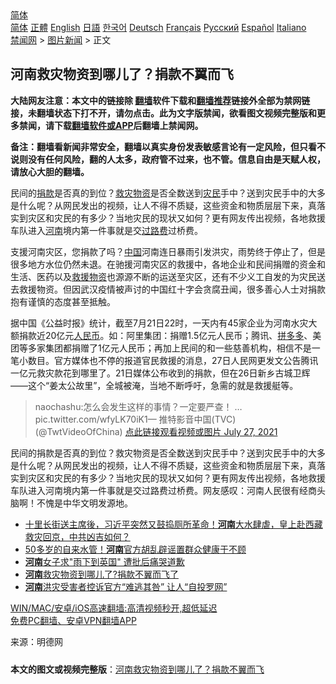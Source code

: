  <!-- 面包屑导航 --> <div class="breadcrumb"><!-- GTranslate: https://gtranslate.io/ -->  <div class="switcher notranslate">  <div class="selected">  <a href="#" onclick="return false;"> 简体</a>  </div>  <div class="option">  <a href="https://www.bannedbook.org" onclick="doGTranslate('zh-CN|zh-CN');jQuery('div.switcher div.selected a').html(jQuery(this).html());return false;" title="简体中文" class="nturl selected"> 简体</a>  <a href="https://www.bannedbook.org/zh-tw/" onclick="doGTranslate('zh-CN|zh-TW');jQuery('div.switcher div.selected a').html(jQuery(this).html());return false;" title="繁體中文" class="nturl"> 正體</a>  <a href="https://www.bannedbook.org/en/" onclick="doGTranslate('zh-CN|en');jQuery('div.switcher div.selected a').html(jQuery(this).html());return false;" title="English" class="nturl"> English</a>  <a href="https://www.bannedbook.org/ja/" onclick="doGTranslate('zh-CN|ja');jQuery('div.switcher div.selected a').html(jQuery(this).html());return false;" title="日本語" class="nturl"> 日語</a>  <a href="https://www.bannedbook.org/ko/" onclick="doGTranslate('zh-CN|ko');jQuery('div.switcher div.selected a').html(jQuery(this).html());return false;" title="한국어" class="nturl"> 한국어</a>  <a href="https://www.bannedbook.org/de/" onclick="doGTranslate('zh-CN|de');jQuery('div.switcher div.selected a').html(jQuery(this).html());return false;" title="Deutsch" class="nturl"> Deutsch</a>  <a href="https://www.bannedbook.org/fr/" onclick="doGTranslate('zh-CN|fr');jQuery('div.switcher div.selected a').html(jQuery(this).html());return false;" title="Français" class="nturl"> Français</a>  <a href="https://www.bannedbook.org/ru/" onclick="doGTranslate('zh-CN|ru');jQuery('div.switcher div.selected a').html(jQuery(this).html());return false;" title="Русский" class="nturl"> Русский</a>  <a href="https://www.bannedbook.org/es/" onclick="doGTranslate('zh-CN|es');jQuery('div.switcher div.selected a').html(jQuery(this).html());return false;" title="Español" class="nturl"> Español</a>  <a href="https://www.bannedbook.org/it/" onclick="doGTranslate('zh-CN|it');jQuery('div.switcher div.selected a').html(jQuery(this).html());return false;" title="Italiano" class="nturl"> Italiano</a>  </div>  </div>      <div class='breadcrumb-sub'><!-- Breadcrumb NavXT 6.3.0 --> <a href="https://www.bannedbook.org/" class="home">禁闻网</a> &gt; <a href="https://www.bannedbook.org/bnews/topimagenews/" class="category">图片新闻</a> &gt; 正文</div></div><h2>河南救灾物资到哪儿了？捐款不翼而飞</h2> <p class="notice"><b>大陆网友注意：本文中的链接除 <a href="https://github.com/bannedbook/fanqiang" >翻墙</a>软件下载和<a href="https://github.com/killgcd/justmysocks/blob/master/README.md">翻墙推荐</a>链接外全部为禁网链接，未翻墙状态下打不开，请勿点击。此为文字版禁闻，欲看图文视频完整版和更多禁闻，请下载<a href="https://github.com/bannedbook/fanqiang">翻墙软件或APP</a>后翻墙上禁闻网。</p><p>备注：翻墙看新闻非常安全，翻墙以真实身份发表敏感言论有一定风险，但只看不说则没有任何风险，翻的人太多，政府管不过来，也不管。信息自由是天赋人权，请放心大胆的翻墙。</b></p>  <div class="entry"> <p id="summary">民间的<a href="https://www.bannedbook.org/bnews/tag/%E6%8D%90%E6%AC%BE/" class="st_tag internal_tag" rel="tag" title="标签 捐款 下的日志">捐款</a>是否真的到位？<a href="https://www.bannedbook.org/bnews/tag/%E6%95%91%E7%81%BE/" class="st_tag internal_tag" rel="tag" title="标签 救灾 下的日志">救灾</a><a href="https://www.bannedbook.org/bnews/tag/%E7%89%A9%E8%B5%84/" class="st_tag internal_tag" rel="tag" title="标签 物资 下的日志">物资</a>是否全数送到<a href="https://www.bannedbook.org/bnews/tag/%E7%81%BE%E6%B0%91/" class="st_tag internal_tag" rel="tag" title="标签 灾民 下的日志">灾民</a>手中？送到灾民手中的大多是什么呢？从网民发出的视频，让人不得不质疑，这些资金和物质层层下来，真落实到灾区和灾民的有多少？当地灾民的现状又如何？更有网友传出视频，各地救援车队进入<a href="https://www.bannedbook.org/bnews/tag/%e6%b2%b3%e5%8d%97/" class="st_tag internal_tag" rel="tag" title="标签 河南 下的日志">河南</a>境内第一件事就是交<a href="https://www.bannedbook.org/bnews/tag/%E8%BF%87%E8%B7%AF%E8%B4%B9/" class="st_tag internal_tag" rel="tag" title="标签 过路费 下的日志">过路费</a>过桥费。</p> <p>支援河南灾区，您捐款了吗？<span class='wp_keywordlink_affiliate'><a href="https://www.bannedbook.org/" title="中国" target="_blank">中国</a></span>河南连日暴雨引发洪灾，雨势终于停止了，但是很多地方水位仍然未退。在驰援河南灾区的救援中，各地企业和民间捐赠的资金和生活、医药以及<a href="https://www.bannedbook.org/bnews/tag/%E6%95%91%E6%8F%B4%E7%89%A9%E8%B5%84/" class="st_tag internal_tag" rel="tag" title="标签 救援物资 下的日志">救援物资</a>也源源不断的运送至灾区，还有不少义工自发的为灾民送去救援物资。但因武汉疫情被声讨的中国红十字会贪腐丑闻，很多善心人士对捐款抱有谨慎的态度甚至抵触。</p>  <p>据中国《公益时报》统计，截至7月21日22时，一天内有45家企业为河南水灾大额捐款近20亿元<a href="https://www.bannedbook.org/bnews/tag/%e4%ba%ba%e6%b0%91%e5%b8%81/" class="st_tag internal_tag" rel="tag" title="标签 人民币 下的日志">人民币</a>。如：阿里集团：捐赠1.5亿元人民币；腾讯、<a href="https://www.bannedbook.org/bnews/tag/%E6%8B%BC%E5%A4%9A%E5%A4%9A/" class="st_tag internal_tag" rel="tag" title="标签 拼多多 下的日志">拼多多</a>、美团等多家集团都捐赠了1亿元人民币；再加上民间的和一些慈善机构，相信不是一笔小数目。官方媒体也不停的报道官民救援的消息，27日人民网更发文公告腾讯一亿元救灾款花到哪里了。21日媒体公布收到的捐款，但在26日新乡古城卫辉——这个“姜太公故里”，全城被淹，当地不断呼吁，急需的就是救援艇等。</p> <blockquote><p>naochashu:怎么会发生这样的事情？一定要严查！ … pic.twitter.com/wfyLK70iK1— 推特影音中国(TVC) (@TwtVideoOfChina) <a href="https://twitter.com/TwtVideoOfChina/status/1419928867607879714?ref_src=twsrc%5Etfw">点此链接观看视频或图片 July 27, 2021</a></p> </blockquote> <p>民间的捐款是否真的到位？救灾物资是否全数送到灾民手中？送到灾民手中的大多是什么呢？从网民发出的视频，让人不得不质疑，这些资金和物质层层下来，真落实到灾区和灾民的有多少？当地灾民的现状又如何？更有网友传出视频，各地救援车队进入河南境内第一件事就是交过路费过桥费。网友感叹：河南人民很有经商头脑啊！不愧是中华文明发源地。</p> <ul class='op-related-articles' title='相关阅读'> <li><a href='https://www.bannedbook.org/bnews/bannedvideo/20210728/1595490.html' target='_blank'>十里长街送主席後，习近平突然又鼓捣厕所革命！<b>河南</b>大水肆虐，皇上赴西藏救灾回京，中共凶吉如何？</a></li> <li><a href='https://www.bannedbook.org/bnews/cnnews/20210728/1595473.html' target='_blank'>50多岁的自来水管！<b>河南</b>官方胡乱辟谣置群众健康于不顾</a></li> <li><a href='https://www.bannedbook.org/bnews/cnnews/20210728/1595464.html' target='_blank'><b>河南</b>女子求"雨下到英国" 遭批后痛哭道歉</a></li> <li><a href='https://www.bannedbook.org/bnews/comments/20210728/1595413.html' target='_blank'><b>河南</b>救灾物资到哪儿了?捐款不翼而飞了</a></li> <li><a href='https://www.bannedbook.org/bnews/ssgc/20210728/1595359.html' target='_blank'><b>河南</b>洪灾受害者控诉官方“难逃其咎” 让人“自投罗网”</a></li> </ul> <p class="texttj"> <a href="https://github.com/bannedbook/fanqiang/wiki/V2ray%E6%9C%BA%E5%9C%BA" target="_blank">WIN/MAC/安卓/iOS高速翻墙:高清视频秒开,超低延迟</a><br/> <a href="https://github.com/bannedbook/fanqiang/wiki/%E7%A6%81%E9%97%BB%E7%BD%91%E5%AE%89%E5%8D%93%E7%BF%BB%E5%A2%99%E6%96%B0%E9%97%BBAPP" target="_blank">免费PC翻墙、安卓VPN翻墙APP</a></p> <p> 来源：明德网 </p><a name='sharetosocial'></a>  <div style="margin-bottom:5px;padding-bottom:5px;clear:both"> <div id="archive-pix-1" class="banner-ads"> <!-- AuctionX Display platform tag START --> <div id="26318x728x90x621x_ADSLOT2" clicktrack="%%CLICK_URL_ESC%%"></div> <!-- AuctionX Display platform tag END --> </div> <div id="archive-pix-2" class="banner-ads"> <!-- AuctionX Display platform tag START --> <div id="26315x300x250x621x_ADSLOT2" clicktrack="%%CLICK_URL_ESC%%"></div> <!-- AuctionX Display platform tag END --> </div> </div>  <div id="archive-pix-1" class="banner-ads"> <!-- AuctionX Display platform tag START --> <div id="26318x728x90x621x_ADSLOT3" clicktrack="%%CLICK_URL_ESC%%"></div> <!-- AuctionX Display platform tag END --> </div> <div><b>本文的图文或视频完整版</b>：<a href='https://www.bannedbook.org/bnews/topimagenews/20210728/1595527.html'>河南救灾物资到哪儿了？捐款不翼而飞</a></div>  </div><!--END ENTRY--> 